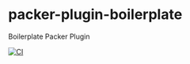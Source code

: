 # packer-plugin-boilerplate
Boilerplate Packer Plugin

[![CI](https://github.com/takumin/packer-plugin-boilerplate/actions/workflows/integration.yml/badge.svg)](https://github.com/takumin/packer-plugin-boilerplate/actions/workflows/integration.yml)
